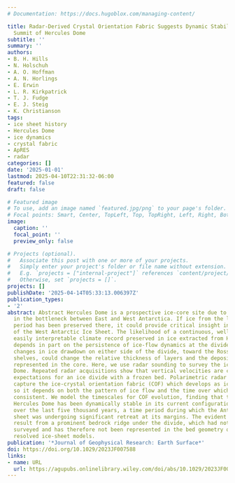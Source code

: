 ```yaml
---
# Documentation: https://docs.hugoblox.com/managing-content/

title: Radar-Derived Crystal Orientation Fabric Suggests Dynamic Stability at the
  Summit of Hercules Dome
subtitle: ''
summary: ''
authors:
- B. H. Hills
- N. Holschuh
- A. O. Hoffman
- A. N. Horlings
- E. Erwin
- L. R. Kirkpatrick
- T. J. Fudge
- E. J. Steig
- K. Christianson
tags:
- ice sheet history
- Hercules Dome
- ice dynamics
- crystal fabric
- ApRES
- radar
categories: []
date: '2025-01-01'
lastmod: 2025-04-10T22:31:32-06:00
featured: false
draft: false

# Featured image
# To use, add an image named `featured.jpg/png` to your page's folder.
# Focal points: Smart, Center, TopLeft, Top, TopRight, Left, Right, BottomLeft, Bottom, BottomRight.
image:
  caption: ''
  focal_point: ''
  preview_only: false

# Projects (optional).
#   Associate this post with one or more of your projects.
#   Simply enter your project's folder or file name without extension.
#   E.g. `projects = ["internal-project"]` references `content/project/deep-learning/index.md`.
#   Otherwise, set `projects = []`.
projects: []
publishDate: '2025-04-14T05:33:13.006397Z'
publication_types:
- '2'
abstract: Abstract Hercules Dome is a prospective ice-core site due to its setting
  in the bottleneck between East and West Antarctica. If ice from the last interglacial
  period has been preserved there, it could provide critical insight into the history
  of the West Antarctic Ice Sheet. The likelihood of a continuous, well-resolved,
  easily interpretable climate record preserved in ice extracted from Hercules Dome
  depends in part on the persistence of ice-flow dynamics at the divide. Significant
  changes in ice drawdown on either side of the divide, toward the Ross or Ronne ice
  shelves, could change the relative thickness of layers and the deposition environment
  represented in the core. Here, we use radar sounding to survey the ice flow at Hercules
  Dome. Repeated radar acquisitions show that vertical velocities are consistent with
  expectations for an ice divide with a frozen bed. Polarimetric radar acquisitions
  capture the ice-crystal orientation fabric (COF) which develops as ice strains,
  so it depends on both the pattern of ice flow and the time over which flow has been
  consistent. We model the timescales for COF evolution, finding that the summit of
  Hercules Dome has been dynamically stable in its current configuration, at least
  over the last five thousand years, a time period during which the Antarctic ice
  sheet was undergoing significant retreat at its margins. The evident stability may
  result from a prominent bedrock ridge under the divide, which had not been previously
  surveyed and has therefore not been represented in the bed geometry of coarsely
  resolved ice-sheet models.
publication: '*Journal of Geophysical Research: Earth Surface*'
doi: https://doi.org/10.1029/2023JF007588
links:
- name: URL
  url: https://agupubs.onlinelibrary.wiley.com/doi/abs/10.1029/2023JF007588
---
```

